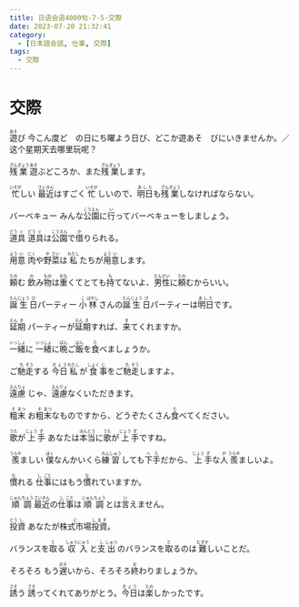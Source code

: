 ```yaml
---
title: 日语会语4000句-7-5-交際
date: 2023-07-20 21:32:41
category:
  - [日本語会話, 仕事, 交際]
tags:
  - 交際
---
```


# 交際

<ruby>遊<rt>あそ</rt>び</ruby>
今こん度ど　の日にち曜よう日び、どこか遊あそ　びにいきませんか。／这个星期天去哪里玩呢？

<!-- more -->

<ruby>残<rt>ざん</rt>業<rt>ぎょう</rt></ruby>
<ruby>遊<rt>あそ</rt>ぶどころか、また<rt></rt>残<rt>ざん</rt>業<rt>ぎょう</rt>します。</ruby>

<ruby>忙<rt>いそが</rt>しい</ruby>
<ruby>最<rt>さい</rt>近<rt>きん</rt>はすごく<rt></rt>忙<rt>いそが</rt>しいので、<rt></rt>明日<rt>あした</rt>も<rt></rt>残<rt>ざん</rt>業<rt>ぎょう</rt>しなければならない。</ruby>

<ruby>バーベキュー</ruby>
<ruby>みんな<rt></rt>公<rt>こう</rt>園<rt>えん</rt>に<rt></rt>行<rt>い</rt>ってバーベキューをしましょう。</ruby>

<ruby>道<rt>どう</rt>具<rt>ぐ</rt></ruby>
<ruby>道<rt>どう</rt>具<rt>ぐ</rt>は<rt></rt>公<rt>こう</rt>園<rt>えん</rt>で<rt></rt>借<rt>か</rt>りられる。</ruby>

<ruby>用<rt>よう</rt>意<rt>い</rt></ruby>
<ruby>肉<rt>にく</rt>や<rt></rt>野<rt>や</rt>菜<rt>さい</rt>は<rt></rt>私<rt>わたし</rt>たちが<rt></rt>用<rt>よう</rt>意<rt>い</rt>します。</ruby>

<ruby>頼<rt>たの</rt>む</ruby>
<ruby>飲<rt>の</rt>み<rt></rt>物<rt>もの</rt>は<rt></rt>重<rt>おも</rt>くてとても<rt></rt>持<rt>も</rt>てないよ、<rt></rt>男<rt>だん</rt>性<rt>せい</rt>に<rt></rt>頼<rt>たの</rt>むからいい。</ruby>

<ruby>誕<rt>たん</rt>生<rt>じょう</rt>日<rt>び</rt>パーティー</ruby>
<ruby>小<rt>こ</rt>林<rt>ばやし</rt>さんの<rt></rt>誕<rt>たん</rt>生<rt>じょう</rt>日<rt>び</rt>パーティーは<rt></rt>明日<rt>あした</rt>です。</ruby>

<ruby>延<rt>えん</rt>期<rt>き</rt></ruby>
<ruby>パーティーが<rt></rt>延<rt>えん</rt>期<rt>き</rt>すれば、<rt></rt>来<rt>き</rt>てくれますか。</ruby>

<ruby>一<rt>いっ</rt>緒<rt>しょ</rt>に</ruby>
<ruby>一<rt>いっ</rt>緒<rt>しょ</rt>に<rt></rt>晩<rt>ばん</rt>ご<rt></rt>飯<rt>はん</rt>を<rt></rt>食<rt>た</rt>べましょうか。</ruby>

<ruby>ご<rt></rt>馳<rt>ち</rt>走<rt>そう</rt>する</ruby>
<ruby>今日<rt>きょう</rt>私<rt>わたし</rt>が<rt></rt>食<rt>しょく</rt>事<rt>じ</rt>をご<rt></rt>馳<rt>ち</rt>走<rt>そう</rt>しますよ。</ruby>

<ruby>遠<rt>えん</rt>慮<rt>りょ</rt></ruby>
<ruby>じゃ、<rt></rt>遠<rt>えん</rt>慮<rt>りょ</rt>なくいただきます。</ruby>

<ruby>粗<rt>そ</rt>末<rt>まつ</rt></ruby>
<ruby>お<rt></rt>粗<rt>そ</rt>末<rt>まつ</rt>なものですから、どうぞたくさん<rt></rt>食<rt>た</rt>べてください。</ruby>

<ruby>歌<rt>うた</rt>が<rt></rt>上<rt>じょう</rt>手<rt>ず</rt></ruby>
<ruby>あなたは<rt></rt>本<rt>ほん</rt>当<rt>とう</rt>に<rt></rt>歌<rt>うた</rt>が<rt></rt>上<rt>じょう</rt>手<rt>ず</rt>ですね。</ruby>

<ruby>羨<rt>うらや</rt>ましい</ruby>
<ruby>僕<rt>ぼく</rt>なんかいくら<rt></rt>練<rt>れん</rt>習<rt>しゅう</rt>しても<rt></rt>下<rt>へ</rt>手<rt>た</rt>だから、<rt></rt>上<rt>じょう</rt>手<rt>ず</rt>な<rt></rt>人<rt>が</rt>羨<rt>うらや</rt>ましいよ。</ruby>

<ruby>慣<rt>な</rt>れる</ruby>
<ruby>仕<rt>し</rt>事<rt>ごと</rt>にはもう<rt></rt>慣<rt>な</rt>れていますか。</ruby>

<ruby>順<rt>じゅん</rt>調<rt>ちょう</rt></ruby>
<ruby>最<rt>さい</rt>近<rt>きん</rt>の<rt></rt>仕<rt>し</rt>事<rt>ごと</rt>は<rt></rt>順<rt>じゅん</rt>調<rt>ちょう</rt>とは<rt></rt>言<rt>い</rt>えません。</ruby>

<ruby>投<rt>とう</rt>資<rt>し</rt></ruby>
<ruby>あなたが<rt></rt>株式市場<rt>に</rt>投資<rt>します</rt>。</ruby>

<ruby>バランスを<rt></rt>取<rt>と</rt>る</ruby>
<ruby>収<rt>しゅう</rt>入<rt>にゅう</rt>と<rt></rt>支<rt>し</rt>出<rt>しゅつ</rt>のバランスを<rt></rt>取<rt>と</rt>るのは<rt></rt>難<rt>むずか</rt>しいことだ。</ruby>

<ruby>そろそろ</ruby>
<ruby>もう<rt></rt>遅<rt>おそ</rt>いから、そろそろ<rt></rt>終<rt>お</rt>わりましょうか。</ruby>

<ruby>誘<rt>さそ</rt>う</ruby>
<ruby>誘<rt>さそ</rt>ってくれてありがとう。<rt></rt>今日<rt>きょう</rt>は<rt></rt>楽<rt>たの</rt>しかったです。</ruby>

